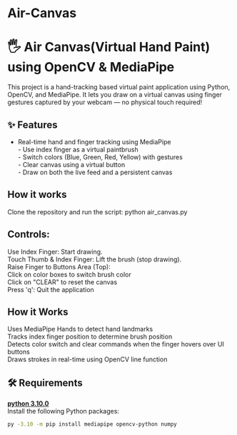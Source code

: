 # Air-Canvas
# 🖐️ Air Canvas(Virtual Hand Paint) using OpenCV & MediaPipe
This project is a hand-tracking based virtual paint application using Python, OpenCV, and MediaPipe. It lets you draw on a virtual canvas using finger gestures captured by your webcam — no physical touch required!

## ✨ Features
- Real-time hand and finger tracking using MediaPipe
<br>- Use index finger as a virtual paintbrush
<br>- Switch colors (Blue, Green, Red, Yellow) with gestures
<br>- Clear canvas using a virtual button
<br>- Draw on both the live feed and a persistent canvas

## How it works
Clone the repository and run the script:
python air_canvas.py

## Controls:
Use Index Finger: Start drawing.
<br>Touch Thumb & Index Finger: Lift the brush (stop drawing).
<br>Raise Finger to Buttons Area (Top):
    <br>Click on color boxes to switch brush color
    <br>Click on "CLEAR" to reset the canvas
<br>Press 'q': Quit the application

## How it Works
Uses MediaPipe Hands to detect hand landmarks
<br>Tracks index finger position to determine brush position
<br>Detects color switch and clear commands when the finger hovers over UI buttons
<br>Draws strokes in real-time using OpenCV line function

## 🛠️ Requirements 
<b><u>python 3.10.0</u> </b>
<br>
Install the following Python packages:

```bash
py -3.10 -m pip install mediapipe opencv-python numpy




